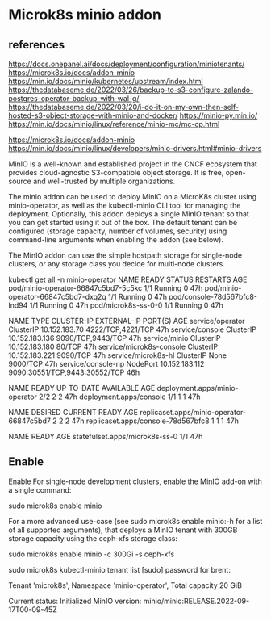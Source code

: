 # Microk8s minio addon

## references

<https://docs.onepanel.ai/docs/deployment/configuration/miniotenants/>
<https://microk8s.io/docs/addon-minio>
<https://min.io/docs/minio/kubernetes/upstream/index.html>
<https://thedatabaseme.de/2022/03/26/backup-to-s3-configure-zalando-postgres-operator-backup-with-wal-g/>
<https://thedatabaseme.de/2022/03/20/i-do-it-on-my-own-then-self-hosted-s3-object-storage-with-minio-and-docker/>
<https://minio-py.min.io/>
<https://min.io/docs/minio/linux/reference/minio-mc/mc-cp.html>

<https://microk8s.io/docs/addon-minio>
<https://min.io/docs/minio/linux/developers/minio-drivers.html#minio-drivers>

MinIO is a well-known and established project in the CNCF ecosystem that provides cloud-agnostic S3-compatible object storage. It is free, open-source and well-trusted by multiple organizations.

The minio addon can be used to deploy MinIO on a MicroK8s cluster using minio-operator, as well as the kubectl-minio CLI tool for managing the deployment. Optionally, this addon deploys a single MinIO tenant so that you can get started using it out of the box. The default tenant can be configured (storage capacity, number of volumes, security) using command-line arguments when enabling the addon (see below).

The MinIO addon can use the simple hostpath storage for single-node clusters, or any storage class you decide for multi-node clusters.

kubectl get all -n minio-operator
NAME                                  READY   STATUS    RESTARTS   AGE
pod/minio-operator-66847c5bd7-5c5kc   1/1     Running   0          47h
pod/minio-operator-66847c5bd7-dxq2q   1/1     Running   0          47h
pod/console-78d567bfc8-lnd94          1/1     Running   0          47h
pod/microk8s-ss-0-0                   1/1     Running   0          47h

NAME                       TYPE        CLUSTER-IP       EXTERNAL-IP   PORT(S)                         AGE
service/operator           ClusterIP   10.152.183.70    <none>        4222/TCP,4221/TCP               47h
service/console            ClusterIP   10.152.183.136   <none>        9090/TCP,9443/TCP               47h
service/minio              ClusterIP   10.152.183.180   <none>        80/TCP                          47h
service/microk8s-console   ClusterIP   10.152.183.221   <none>        9090/TCP                        47h
service/microk8s-hl        ClusterIP   None             <none>        9000/TCP                        47h
service/console-np         NodePort    10.152.183.112   <none>        9090:30551/TCP,9443:30552/TCP   46h

NAME                             READY   UP-TO-DATE   AVAILABLE   AGE
deployment.apps/minio-operator   2/2     2            2           47h
deployment.apps/console          1/1     1            1           47h

NAME                                        DESIRED   CURRENT   READY   AGE
replicaset.apps/minio-operator-66847c5bd7   2         2         2       47h
replicaset.apps/console-78d567bfc8          1         1         1       47h

NAME                             READY   AGE
statefulset.apps/microk8s-ss-0   1/1     47h

## Enable

Enable
For single-node development clusters, enable the MinIO add-on with a single command:

sudo microk8s enable minio

For a more advanced use-case (see sudo microk8s enable minio:-h for a list of all supported arguments), that deploys a MinIO tenant with 300GB storage capacity using the ceph-xfs storage class:

sudo microk8s enable minio -c 300Gi -s ceph-xfs

sudo microk8s kubectl-minio tenant list
[sudo] password for brent:

Tenant 'microk8s', Namespace 'minio-operator', Total capacity 20 GiB

  Current status: Initialized
  MinIO version: minio/minio:RELEASE.2022-09-17T00-09-45Z

